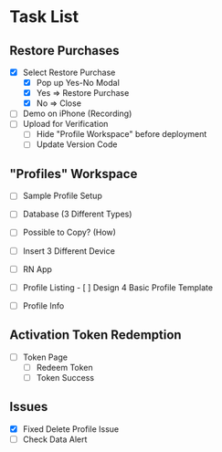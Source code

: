 # Task List

## Restore Purchases

- [x] Select Restore Purchase
  - [x] Pop up Yes-No Modal
  - [x] Yes => Restore Purchase
  - [x] No => Close
- [ ] Demo on iPhone (Recording)
- [ ] Upload for Verification
  - [ ] Hide "Profile Workspace" before deployment
  - [ ] Update Version Code

## "Profiles" Workspace

- [ ]  Sample Profile Setup
  - [ ]  Database (3 Different Types)
  - [ ]  Possible to Copy? (How)
  - [ ]  Insert 3 Different Device

- [ ]  RN App
  - [ ]  Profile Listing
    - [ ]  Design 4 Basic Profile Template
  - [ ]  Profile Info

## Activation Token Redemption

- [ ] Token Page
  - [ ] Redeem Token
  - [ ] Token Success

## Issues

- [x] Fixed Delete Profile Issue
- [ ] Check Data Alert
